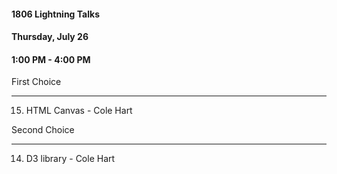 #### 1806 Lightning Talks
#### Thursday, July 26
#### 1:00 PM - 4:00 PM

First Choice
____________
15. HTML Canvas - Cole Hart

Second Choice 
_____________
14. D3 library - Cole Hart

